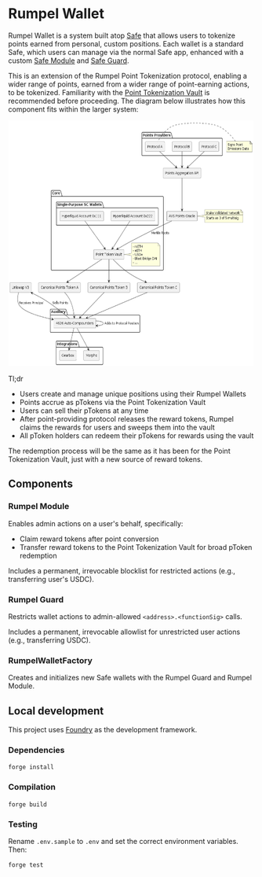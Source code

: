 # Rumpel Wallet

Rumpel Wallet is a system built atop [Safe](https://docs.gnosis.io/safe/latest/) that allows users to tokenize points earned from personal, custom positions. Each wallet is a standard Safe, which users can manage via the normal Safe app, enhanced with a custom [Safe Module](https://docs.safe.global/advanced/smart-account-modules) and [Safe Guard](https://docs.safe.global/advanced/smart-account-guards).

This is an extension of the Rumpel Point Tokenization protocol, enabling a wider range of points, earned from a wider range of point-earning actions, to be tokenized. Familiarity with the [Point Tokenization Vault](https://github.com/sense-finance/point-tokenization-vault) is recommended before proceeding. The diagram below illustrates how this component fits within the larger system:

<img src="./assets/point-tokenization-system.png" width="500" height="500">

Tl;dr
- Users create and manage unique positions using their Rumpel Wallets
- Points accrue as pTokens via the Point Tokenization Vault
- Users can sell their pTokens at any time
- After point-providing protocol releases the reward tokens, Rumpel claims the rewards for users and sweeps them into the vault
- All pToken holders can redeem their pTokens for rewards using the vault

The redemption process will be the same as it has been for the Point Tokenization Vault, just with a new source of reward tokens.


## Components

### Rumpel Module

Enables admin actions on a user's behalf, specifically:
- Claim reward tokens after point conversion
- Transfer reward tokens to the Point Tokenization Vault for broad pToken redemption

Includes a permanent, irrevocable blocklist for restricted actions (e.g., transferring user's USDC).

### Rumpel Guard

Restricts wallet actions to admin-allowed `<address>.<functionSig>` calls. 

Includes a permanent, irrevocable allowlist for unrestricted user actions (e.g., transferring USDC).

### RumpelWalletFactory

Creates and initializes new Safe wallets with the Rumpel Guard and Rumpel Module.

## Local development

This project uses [Foundry](https://github.com/gakonst/foundry) as the development framework.

### Dependencies

```
forge install
```

### Compilation

```
forge build
```

### Testing

Rename `.env.sample` to `.env` and set the correct environment variables. Then:

```
forge test
```
